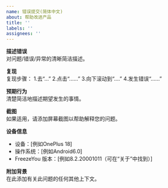 ```yaml
---
name: 错误提交(简体中文)
about: 帮助改进产品
title: ''
labels: ''
assignees: ''
---
```


**描述错误**  
对问题/错误/异常的清晰简洁描述。

**复现**  
复现步骤： 
1.去“...” 
2.点击“......” 
3.向下滚动到“....” 
4.发生错误“......”

**预期行为**  
清楚简洁地描述期望发生的事情。

**截图**  
如果适用，请添加屏幕截图以帮助解释您的问题。

**设备信息**

- 设备：[例如OnePlus 18] 
- 操作系统：[例如Android6.0] 
- FreezeYou 版本：[例如8.2.20001011（可在“关于”中找到）] 

**附加背景**  
在此添加有关此问题的任何其他上下文。